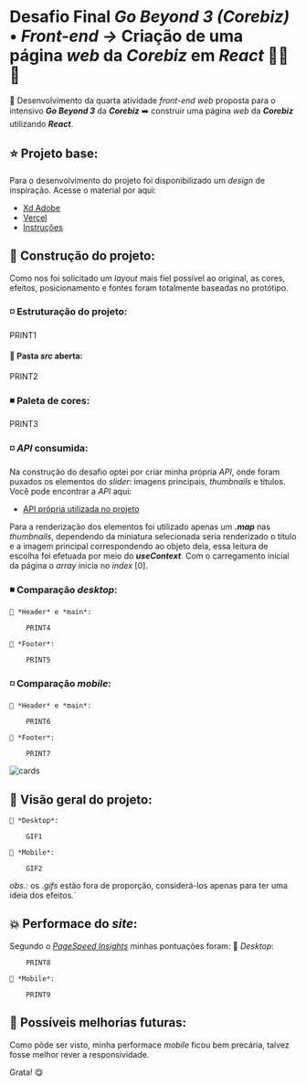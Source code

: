 # Desafio Final ***Go Beyond 3 (Corebiz)*** **•** ***Front-end →*** Criação de uma página *web* da ***Corebiz*** em ***React*** 🎨🔥✨

🧡 Desenvolvimento da quarta atividade *front-end web* proposta para o intensivo ***Go Beyond 3*** da ***Corebiz*** ➡️ construir uma página *web* da ***Corebiz*** utilizando ***React***.

## ⭐ **Projeto base:**

Para o desenvolvimento do projeto foi disponibilizado um *design* de inspiração. Acesse o material por aqui:

- [Xd Adobe](https://xd.adobe.com/view/e100320d-9539-4cd9-9146-e27f75204e69-b453/) 
- [Vercel](https://go-beyond-2021-final-challenge.vercel.app)
- [Instruções](https://whimsical.com/go-beyond-TcK8nmurXeQmuiFyvwy3Kd)

## 🌠 **Construção do projeto:**

Como nos foi solicitado um *layout* mais fiel possível ao original, as cores, efeitos, posicionamento e fontes foram totalmente baseadas no protótipo.

### ◽ Estruturação do projeto:

PRINT1

#### 🌳 Pasta *src* aberta:

PRINT2

### ◾ Paleta de cores:

PRINT3

### ◽ ***API*** consumida:

Na construção do desafio optei por criar minha própria *API*, onde foram puxados os elementos do *slider*: imagens principais, *thumbnails* e títulos. Você pode encontrar a *API* aqui:

- [API própria utilizada no projeto](https://github.com/jessicasiiq/API-desafiofinal-gobeyond) 

Para a renderização dos elementos foi utilizado apenas um ***.map*** nas *thumbnails*, dependendo da miniatura selecionada seria renderizado o título e a imagem principal correspondendo ao objeto dela, essa leitura de escolha foi efetuada por meio do ***useContext***. Com o carregamento inicial da página o *array* inicia no *index* [0].

### ◾ Comparação *desktop*:

    🔹 *Header* e *main*:
        
        PRINT4

    🔹 *Footer*:

        PRINT5

### ◽ Comparação *mobile*:

    🔸 *Header* e *main*:
        
        PRINT6

    🔸 *Footer*:

        PRINT7

![cards](https://user-images.githubusercontent.com/72312529/133951310-a342f521-40a2-429b-8f60-0692e299ffe1.png)


## 💌 Visão geral do projeto:
    🔹 *Desktop*:

        GIF1
    
    🔸 *Mobile*:

        GIF2

*obs.:* os .*gifs* estão fora de proporção, considerá-los apenas para ter uma ideia dos efeitos.´

## 💥 Performace do *site*:

Segundo o [*PageSpeed Insights*](https://developers.google.com/speed/pagespeed/insights/) minhas pontuações foram:
    🔹 *Desktop*:

        PRINT8
    
    🔸 *Mobile*:

        PRINT9

## 🚜 Possíveis melhorias futuras:

Como pôde ser visto, minha performace *mobile* ficou bem precária, talvez fosse melhor rever a responsividade.

Grata! 😋